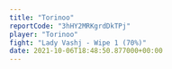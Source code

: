 ```yaml
---
title: "Torinoo"
reportCode: "3hHY2MRKgrdDkTPj"
player: "Torinoo"
fight: "Lady Vashj - Wipe 1 (70%)"
date: 2021-10-06T18:48:50.877000+00:00
---
```

